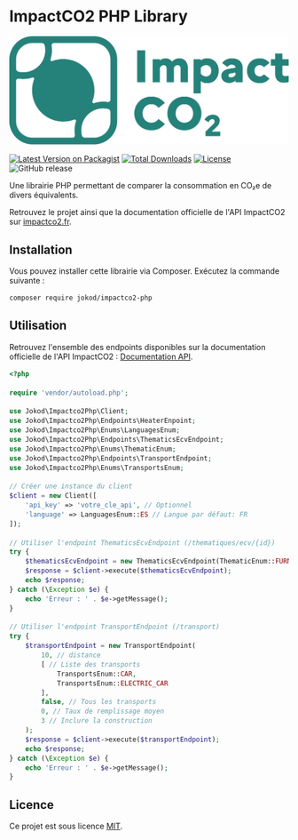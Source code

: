 # ImpactCO2 PHP Library

![ImpactCO2 Logo](./docs/images/impactco2_logo.webp)

[![Latest Version on Packagist](https://img.shields.io/packagist/v/jokod/impactco2-php.svg?style=flat-square)](https://packagist.org/packages/jokod/impactco2-php)
[![Total Downloads](https://img.shields.io/packagist/dt/jokod/impactco2-php.svg?style=flat-square)](https://packagist.org/packages/jokod/impactco2-php)
[![License](https://img.shields.io/packagist/l/jokod/impactco2-php.svg?style=flat-square)](https://packagist.org/packages/jokod/impactco2-php)
![GitHub release](https://img.shields.io/github/v/release/jokod/impactco2-php?style=flat-square)

Une librairie PHP permettant de comparer la consommation en CO₂e de divers équivalents.

Retrouvez le projet ainsi que la documentation officielle de l'API ImpactCO2 sur [impactco2.fr](https://impactco2.fr/).

## Installation

Vous pouvez installer cette librairie via Composer. Exécutez la commande suivante :

```bash
composer require jokod/impactco2-php
```

## Utilisation

Retrouvez l'ensemble des endpoints disponibles sur la documentation officielle de l'API ImpactCO2 : [Documentation API](https://impactco2.fr/doc/api).

```php
<?php

require 'vendor/autoload.php';

use Jokod\Impactco2Php\Client;
use Jokod\Impactco2Php\Endpoints\HeaterEnpoint;
use Jokod\Impactco2Php\Enums\LanguagesEnum;
use Jokod\Impactco2Php\Endpoints\ThematicsEcvEndpoint;
use Jokod\Impactco2Php\Enums\ThematicEnum;
use Jokod\Impactco2Php\Endpoints\TransportEndpoint;
use Jokod\Impactco2Php\Enums\TransportsEnum;

// Créer une instance du client
$client = new Client([
    'api_key' => 'votre_cle_api', // Optionnel
    'language' => LanguagesEnum::ES // Langue par défaut: FR
]);

// Utiliser l'endpoint ThematicsEcvEndpoint (/thematiques/ecv/{id})
try {
    $thematicsEcvEndpoint = new ThematicsEcvEndpoint(ThematicEnum::FURNITURE, 0); // id et détail
    $response = $client->execute($thematicsEcvEndpoint);
    echo $response;
} catch (\Exception $e) {
    echo 'Erreur : ' . $e->getMessage();
}

// Utiliser l'endpoint TransportEndpoint (/transport)
try {
    $transportEndpoint = new TransportEndpoint(
        10, // distance
        [ // Liste des transports
            TransportsEnum::CAR,
            TransportsEnum::ELECTRIC_CAR
        ], 
        false, // Tous les transports
        0, // Taux de remplissage moyen
        3 // Inclure la construction
    );
    $response = $client->execute($transportEndpoint);
    echo $response;
} catch (\Exception $e) {
    echo 'Erreur : ' . $e->getMessage();
}
```

## Licence

Ce projet est sous licence [MIT](https://opensource.org/licenses/MIT).
